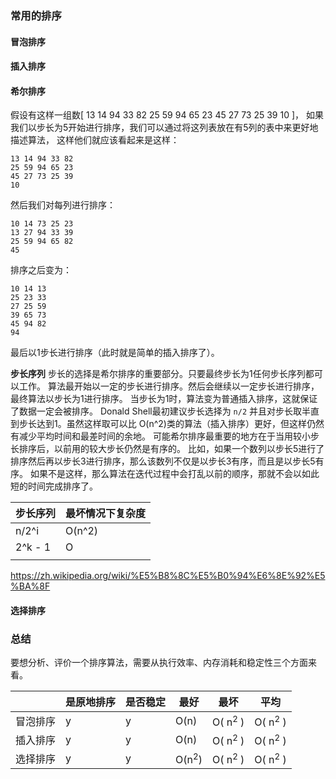 ### 常用的排序

#### 冒泡排序

#### 插入排序

#### 希尔排序
假设有这样一组数[ 13 14 94 33 82 25 59 94 65 23 45 27 73 25 39 10 ]，
如果我们以步长为5开始进行排序，我们可以通过将这列表放在有5列的表中来更好地描述算法，
这样他们就应该看起来是这样：

```
13 14 94 33 82
25 59 94 65 23
45 27 73 25 39
10
```

然后我们对每列进行排序：
```
10 14 73 25 23
13 27 94 33 39
25 59 94 65 82
45
```

排序之后变为：
```
10 14 13
25 23 33
27 25 59
39 65 73
45 94 82
94
```
最后以1步长进行排序（此时就是简单的插入排序了）。

**步长序列**
步长的选择是希尔排序的重要部分。只要最终步长为1任何步长序列都可以工作。
算法最开始以一定的步长进行排序。然后会继续以一定步长进行排序，最终算法以步长为1进行排序。
当步长为1时，算法变为普通插入排序，这就保证了数据一定会被排序。
Donald Shell最初建议步长选择为 `n/2` 并且对步长取半直到步长达到1。虽然这样取可以比 O(n^2)类的算法（插入排序）更好，但这样仍然有减少平均时间和最差时间的余地。
可能希尔排序最重要的地方在于当用较小步长排序后，以前用的较大步长仍然是有序的。
比如，如果一个数列以步长5进行了排序然后再以步长3进行排序，那么该数列不仅是以步长3有序，而且是以步长5有序。
如果不是这样，那么算法在迭代过程中会打乱以前的顺序，那就不会以如此短的时间完成排序了。

| 步长序列 | 最坏情况下复杂度 |
|---------|---------------|
| n/2^i| O(n^2)|
| 2^k - 1| O|
|||

https://zh.wikipedia.org/wiki/%E5%B8%8C%E5%B0%94%E6%8E%92%E5%BA%8F

#### 选择排序


### 总结

要想分析、评价一个排序算法，需要从执行效率、内存消耗和稳定性三个方面来看。


|| 是原地排序 | 是否稳定 | 最好 | 最坏 | 平均 |
|------------|------------|------------|------------|------------|------------|
| 冒泡排序| y | y | O(n) | O( n<sup>2</sup> ) |  O( n<sup>2</sup> ) |
| 插入排序| y | y | O(n) | O( n<sup>2</sup> ) |  O( n<sup>2</sup> ) |
| 选择排序| y | y | O(n<sup>2</sup>) | O( n<sup>2</sup> ) |  O( n<sup>2</sup> ) |